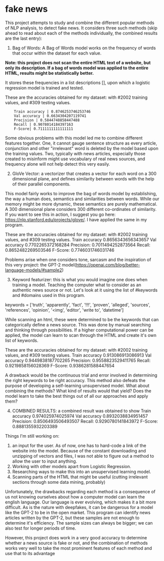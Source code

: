 # fake news

This project attempts to study and combine the different popular methods of NLP analysis, to detect fake news. It considers three such methods (skip ahead to read about each of the methods individually, the combined results are the last entry):

1. Bag of Words: A Bag of Words model works on the frequency of words that occur within the dataset for each value.

**Note: this project does not scan the entire HTML text of a website, but only its description. If a bag of words model was applied to the entire HTML, results might be statistically better.**

It stores these frequencies in a list descriptions [], upon which a logistic regression model is trained and tested.

These are the accuracies obtained for my dataset: with #2002 training values, and #309 testing values.

        Train accuracy | 0.8746253746253746
        Val accuracy | 0.6634304207119741
        Precision | 0.5844748858447488
        Recall | 0.9078014184397163
        F-Score| 0.7111111111111111

Some obvious problems with this model led me to combine different features together. One, it cannot gauge sentence structure as every article, conjunction and other "irrelevant" word is deleted by the model based upon the training values. Two, typically with news articles, especially those created to misinform might use vocabulary of real news sources, and frequency alone will not help detect this very easily.

2. GloVe Vector: a vectorizer that creates a vector for each word on a 300 dimensional plane, and defines similarity between words with the help of their parallel components.

This model fairly works to improve the bag of words model by establishing, the way a human does, semantics and similarities between words. While our memory might be more dynamic, these semantics are purely mathematical. A 300 dimensional plane considers 300 different co-ordinates of similarity. If you want to see this in action, I suggest you go here: https://nlp.stanford.edu/projects/glove/. I have applied the same in my program.

These are the accuracies obtained for my dataset: with #2002 training values, and #309 testing values.
      Train accuracy 0.8656343656343657
      Val accuracy 0.7702265372168284
      Precision: 0.7011494252873564
      Recall: 0.8652482269503546
      F-Score: 0.7746031746031746

Problems arise when one considers tone, sarcasm and the inspiration of this very project: the GPT-2 model(https://openai.com/blog/better-language-models/#sample2)

3. Keyword featurizer: this is what you would imagine one does when training a model. Teaching the computer what to consider as an authentic news source or not. Let's look at it using the list of #keywords and #domains used in this program.

keywords = ['truth', 'apparently', 'fact', '!!!', 'proven', 'alleged', 'sources', 'references', 'opinion', '<img', 'editor', 'write to', 'datetime']

While scanning an html, these were determined to be the keywords that can categorically define a news source. This was done by manual searching and thinking through possibilities. If a higher computational power can be applied, the model can learn to scan through the HTML and create it's own list of keywords.

These are the accuracies obtained for my dataset: with #2002 training values, and #309 testing values.
      Train accuracy 0.913086913086913
      Val accuracy 0.9449838187702265
      Precision: 0.9558823529411765
      Recall: 0.9219858156028369
      F-Score: 0.9386281588447654

A drawback would be the continuous trial and error involved in determining the right keywords to be right accuracy. This method also defeats the purpose of developing a self-learning unsupervised model. What about combining the methods? What kind of results would that yield? Does the model learn to take the best things out of all our approaches and apply them?

4. COMBINED RESULTS: a combined result was obtained to show
      Train accuracy 0.974025974025974
      Val accuracy 0.8932038834951457
      Precision: 0.8506493506493507
      Recall: 0.9290780141843972
      F-Score: 0.8881355932203389

Things I'm still working on:
1. an input for the user. As of now, one has to hard-code a link of the website into the model. Because of the constant downloading and unzipping of vectors and files, I was not able to figure out a method to allow the user to input anything.
2. Working with other models apart from Logistic Regression.
3. Researching ways to make this into an unsupervised learning model.
4. Scanning parts of the HTML that might be useful (cutting irrelevant sections through some data mining, probably)

Unfortunately, the drawbacks regarding each method is a consequence of us not knowing ourselves about how a computer model can learn the english language. Our language is ever evolving, which makes it a bit more difficult. As is the nature with deepfakes, it can be dangerous for a model like the GPT-2 to be in the open market. This program can identify news articles written by the GPT-2, but these samples are not enough to determine it's efficiency. The sample sizes can always be bigger; we can also test for longer periods of time.

However, this project does work in a very good accuracy to determine whether a news source is fake or not, and the combination of methods works very well to take the most prominent features of each method and use that to its advantage
